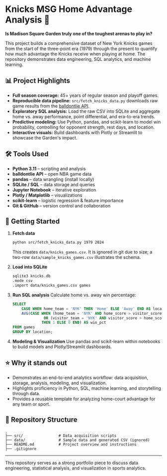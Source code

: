 # Knicks MSG Home Advantage Analysis 🏀

**Is Madison Square Garden truly one of the toughest arenas to play in?**

This project builds a comprehensive dataset of New York Knicks games from the start of the three-point era (1979) through the present to quantify how much advantage the Knicks receive when playing at home. The repository demonstrates data engineering, SQL analytics, and machine learning.

## 📊 Project Highlights
- **Full season coverage:** 45+ years of regular season and playoff games.
- **Reproducible data pipeline:** `src/fetch_knicks_data.py` downloads raw game results from the [balldontlie API](https://www.balldontlie.io/).
- **Exploratory SQL analysis:** Load the raw CSV into SQLite and aggregate home vs. away performance, point differential, and era-to-era trends.
- **Predictive modeling:** Use Python, pandas, and scikit-learn to model win probability, controlling for opponent strength, rest days, and location.
- **Interactive visuals:** Build dashboards with Plotly or Streamlit to showcase the Garden's impact.

## 🛠️ Tools Used
- **Python 3.11** – scripting and analysis
- **balldontlie API** – open NBA game data
- **pandas** – data wrangling (install locally)
- **SQLite / SQL** – data storage and queries
- **Jupyter Notebook** – iterative exploration
- **Plotly / Matplotlib** – visualizations
- **scikit-learn** – logistic regression & feature importance
- **Git & GitHub** – version control and collaboration

## 🚀 Getting Started
1. **Fetch data**
   ```bash
   python src/fetch_knicks_data.py 1979 2024
   ```
   This creates `data/knicks_games.csv`. It is ignored in git due to size; a two-row `data/sample_knicks_games.csv` illustrates the schema.

2. **Load into SQLite**
   ```bash
   sqlite3 knicks.db
   .mode csv
   .import data/knicks_games.csv games
   ```

3. **Run SQL analysis**
   Calculate home vs. away win percentage:
   ```sql
   SELECT 
       CASE WHEN home_team = 'NYK' THEN 'Home' ELSE 'Away' END AS location,
       AVG(CASE WHEN (home_team = 'NYK' AND home_score > visitor_score) \
                 OR (visitor_team = 'NYK' AND visitor_score > home_score) \
                THEN 1 ELSE 0 END) AS win_pct
   FROM games
   GROUP BY location;
   ```

4. **Modeling & Visualization**
   Use pandas and scikit-learn within notebooks to build models and Plotly/Streamlit dashboards.

## ⭐ Why it stands out
- Demonstrates an end-to-end analytics workflow: data acquisition, storage, analysis, modeling, and visualization.
- Highlights proficiency in Python, SQL, machine learning, and storytelling through data.
- Provides a reusable template for analyzing home-court advantage for any team or sport.

## 📁 Repository Structure
```
.
├── src/                # Data acquisition scripts
├── data/               # Sample data and generated CSV (ignored)
├── README.md           # Project overview and instructions
├── .gitignore
```

---
This repository serves as a strong portfolio piece to discuss data engineering, statistical analysis, and visualization in sports analytics.
